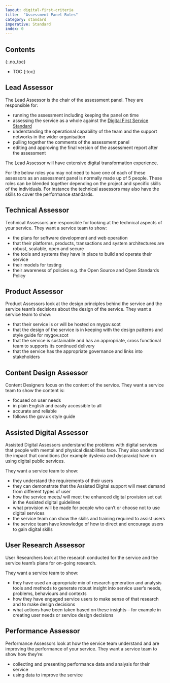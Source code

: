 ```yaml
---
layout: digital-first-criteria
title:  "Assessment Panel Roles"
category: standard
imperative: Standard
index: 0
---
```


## Contents
{:.no_toc}
* TOC
{:toc}
<!--TOC max3-->

## Lead Assessor

The Lead Assessor is the chair of the assessment panel. They are responsible for:

* running the assessment including keeping the panel on time
* assessing the service as a whole against the [Digital First Service Standard](/standards/digital-first)
* understanding the operational capability of the team and the support networks in the wider organisation
* pulling together the comments of the assessment panel
* editing and approving the final version of the assessment report after the assessment

The Lead Assessor will have extensive digital transformation experience.

For the below roles you may not need to have one of each of these assessors as an assessment panel is normally made up of 5 people. These roles can be blended together depending on the project and specific skills of the individuals. For instance the technical assessors may also have the skills to cover the performance standards.

## Technical Assessor

Technical Assessors are responsible for looking at the technical aspects of your service. They want a service team to show:

* the plans for software development and web operation
* that their platforms, products, transactions and system architectures are robust, scalable, open and secure
* the tools and systems they have in place to build and operate their service
* their models for testing
* their awareness of policies e.g. the Open Source and Open Standards Policy

## Product Assessor

Product Assessors look at the design principles behind the service and the service team’s decisions about the design of the service. They want a service team to show:

* that their service is or will be hosted on mygov.scot
* that the design of the service is in keeping with the design patterns and style guide for mygov.scot
* that the service is sustainable and has an appropriate, cross functional team to supports its continued delivery
* that the service has the appropriate governance and links into stakeholders

## Content Design Assessor

Content Designers focus on the content of the service. They want a service team to show the content is:

* focused on user needs
* in plain English and easily accessible to all
* accurate and reliable
* follows the gov.uk style guide

## Assisted Digital Assessor

Assisted Digital Assessors understand the problems with digital services that people with mental and physical disabilities face. They also understand the impact that conditions (for example dyslexia and dyspraxia) have on using digital public services.

They want a service team to show:

* they understand the requirements of their users
* they can demonstrate that the Assisted Digital support will meet demand from different types of user
* how the service meets/ will meet the enhanced digital provision set out in the Assisted digital guidelines
* what provision will be made for people who can’t or choose not to use digital services
* the service team can show the skills and training required to assist users
* the service team have knowledge of how to direct and encourage users to gain digital skills

## User Research Assessor

User Researchers look at the research conducted for the service and the service team’s plans for on-going research.

They want a service team to show:

* they have used an appropriate mix of research generation and analysis tools and methods to generate robust insight into service user’s needs, problems, behaviours and contexts
* how they have engaged service users to make sense of that research and to make design decisions
* what actions have been taken based on these insights – for example in creating user needs or service design decisions

## Performance Assessor

Performance Assessors  look at how the service team understand and are improving the performance of your service. They want a service team to show how they’re:

* collecting and presenting performance data and analysis for their service
* using data to improve the service

